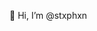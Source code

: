 👋 Hi, I’m @stxphxn

<!---
stxphxn/stxphxn is a ✨ special ✨ repository because its `README.md` (this file) appears on your GitHub profile.
You can click the Preview link to take a look at your changes.
--->
